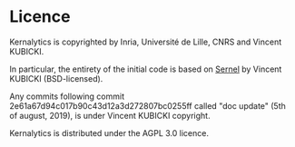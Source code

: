 # Licence

Kernalytics is copyrighted by Inria, Université de Lille, CNRS and Vincent KUBICKI.

In particular, the entirety of the initial code is based on [Sernel](https://github.com/vkubicki/Sernel) by Vincent KUBICKI (BSD-licensed).

Any commits following commit 2e61a67d94c017b90c43d12a3d272807bc0255ff called "doc update" (5th of august, 2019), is under Vincent KUBICKI copyright.

Kernalytics is distributed under the AGPL 3.0 licence.
